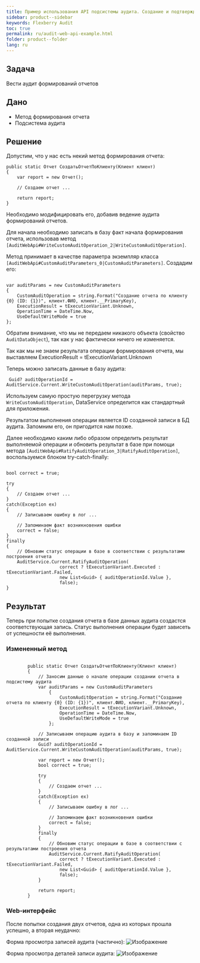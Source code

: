 ```yaml
---
title: Пример использования API подсистемы аудита. Создание и подтверждение собственных записей аудита
sidebar: product--sidebar
keywords: Flexberry Audit
toc: true
permalink: ru/audit-web-api-example.html
folder: product--folder
lang: ru
---
```


## Задача
Вести аудит формирований отчетов

## Дано
* Метод формирования отчета
* Подсистема аудита

## Решение
Допустим, что у нас есть некий метод формирования отчета:

```
public static Отчет СоздатьОтчетПоКлиенту(Клиент клиент)
{
    var report = new Отчет();
    
    // Создаем отчет ...

    return report;
}
```

Необходимо модифицировать его, добавив ведение аудита формирований отчетов.

Для начала необходимо записать в базу факт начала формирования отчета, использовав метод `[AuditWebApi#WriteCustomAuditOperation_2|WriteCustomAuditOperation]`.

Метод принимает в качестве параметра экземпляр класса `[AuditWebApi#CustomAuditParameters_0|CustomAuditParameters]`. Создадим его:

```

var auditParams = new CustomAuditParameters
{
    CustomAuditOperation = string.Format("Создание отчета по клиенту {0} (ID: {1})", клиент.ФИО, клиент.__PrimaryKey),
    ExecutionResult = tExecutionVariant.Unknown,
    OperationTime = DateTime.Now,
    UseDefaultWriteMode = true
};
```

Обратим внимание, что мы не передаем никакого объекта (свойство `AuditDataObject`), так как у нас фактически ничего не изменяется.

Так как мы не знаем результата операции формирования отчета, мы выставляем ExecutionResult = tExecutionVariant.Unknown

Теперь можно записать данные в базу аудита:

```
 Guid? auditOperationId = AuditService.Current.WriteCustomAuditOperation(auditParams, true); 
```

Используем самую простую перегрузку метода `WriteCustomAuditOperation`, DataService определится как стандартный для приложения.

Результатом выполнения операции является ID созданной записи в БД аудита. Запомним его, он пригодится нам позже.

Далее необходимо каким либо образом определить результат выполняемой операции и обновить результат в базе при помощи метода `[AuditWebApi#RatifyAuditOperation_3|RatifyAuditOperation]`, воспользуемся блоком try-catch-finally:

```

bool correct = true;

try
{
    // Создаем отчет ...
}
catch(Exception ex)
{
    // Записываем ошибку в лог ...

    // Запоминаем факт возникновения ошибки
    correct = false;
}
finally
{
    // Обновим статус операции в базе в соответствии с результатами построения отчета
    AuditService.Current.RatifyAuditOperation(
                    correct ? tExecutionVariant.Executed : tExecutionVariant.Failed,
                    new List<Guid> { auditOperationId.Value },
                    false);
}
```


## Результат
Теперь при попытке создания отчета в базе данных аудита создастся соответствующая запись. Статус выполнения операции будет зависеть от успешности её выполнения.

### Измененный метод
```

        public static Отчет СоздатьОтчетПоКлиенту(Клиент клиент)
        {
            // Заносим данные о начале операции создании отчета в подсистему аудита
            var auditParams = new CustomAuditParameters
                {
                    CustomAuditOperation = string.Format("Создание отчета по клиенту {0} (ID: {1})", клиент.ФИО, клиент.__PrimaryKey),
                    ExecutionResult = tExecutionVariant.Unknown,
                    OperationTime = DateTime.Now,
                    UseDefaultWriteMode = true
                };

            // Записываем операцию аудита в базу и запоминаем ID созданной записи
            Guid? auditOperationId = AuditService.Current.WriteCustomAuditOperation(auditParams, true);

            var report = new Отчет();
            bool correct = true;

            try
            {
                // Создаем отчет ...
            }
            catch(Exception ex)
            {
                // Записываем ошибку в лог ...

                // Запоминаем факт возникновения ошибки
                correct = false;
            }
            finally
            {
                // Обновим статус операции в базе в соответствии с результатами построения отчета
                AuditService.Current.RatifyAuditOperation(
                    correct ? tExecutionVariant.Executed : tExecutionVariant.Failed,
                    new List<Guid> { auditOperationId.Value },
                    false);
            }

            return report;
        }
```

### Web-интерфейс
После попытки создания двух отчетов, одна из которых прошла успешно, а вторая неудачно:

Форма просмотра записей аудита (частично):
![Изображение](/images/img/page/AuditWebApiExample/AuditWebApiWolv.PNG)


Форма просмотра деталей записи аудита:
![Изображение](/images/img/page/AuditWebApiExample/AuditWebApiE.PNG)
